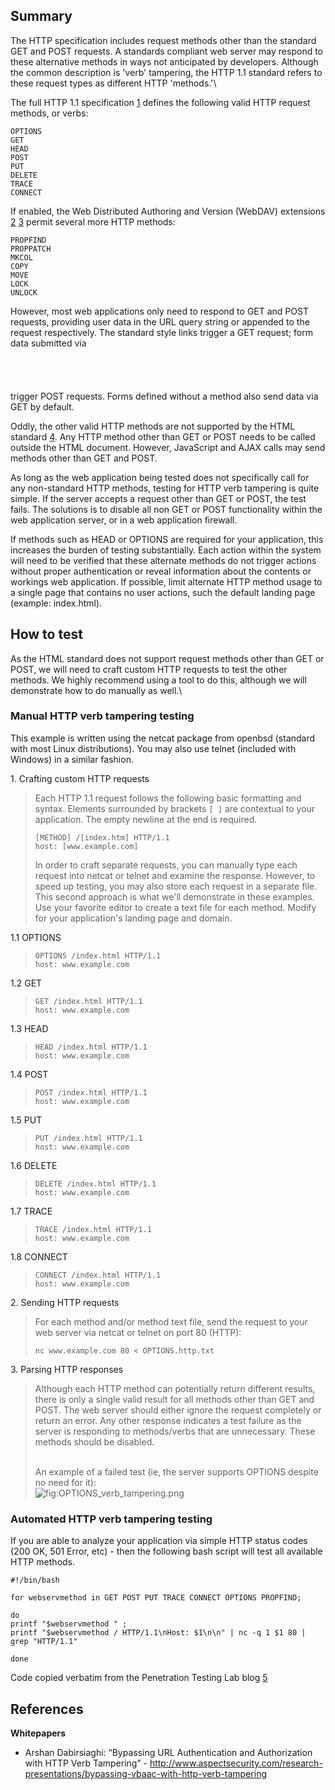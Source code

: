 Summary
-------

The HTTP specification includes request methods other than the standard GET and POST requests. A standards compliant web server may respond to these alternative methods in ways not anticipated by developers. Although the common description is 'verb' tampering, the HTTP 1.1 standard refers to these request types as different HTTP 'methods.'\

The full HTTP 1.1 specification [1](http://www.w3.org/Protocols/rfc2616/rfc2616-sec9.html) defines the following valid HTTP request methods, or verbs:

    OPTIONS
    GET
    HEAD
    POST
    PUT
    DELETE
    TRACE
    CONNECT

If enabled, the Web Distributed Authoring and Version (WebDAV) extensions [2](http://www.webdav.org/specs/rfc2518.html) [3](http://tools.ietf.org/html/rfc4918) permit several more HTTP methods:

    PROPFIND
    PROPPATCH
    MKCOL
    COPY
    MOVE
    LOCK
    UNLOCK

However, most web applications only need to respond to GET and POST requests, providing user data in the URL query string or appended to the request respectively. The standard <a href=""></a> style links trigger a GET request; form data submitted via <code>

<form method='POST'>
</form>
</code> trigger POST requests. Forms defined without a method also send data via GET by default.

Oddly, the other valid HTTP methods are not supported by the HTML standard [4](http://www.w3.org/TR/REC-html40/interact/forms.html#h-17.13.1). Any HTTP method other than GET or POST needs to be called outside the HTML document. However, JavaScript and AJAX calls may send methods other than GET and POST.

As long as the web application being tested does not specifically call for any non-standard HTTP methods, testing for HTTP verb tampering is quite simple. If the server accepts a request other than GET or POST, the test fails. The solutions is to disable all non GET or POST functionality within the web application server, or in a web application firewall.

If methods such as HEAD or OPTIONS are required for your application, this increases the burden of testing substantially. Each action within the system will need to be verified that these alternate methods do not trigger actions without proper authentication or reveal information about the contents or workings web application. If possible, limit alternate HTTP method usage to a single page that contains no user actions, such the default landing page (example: index.html).

## How to test

As the HTML standard does not support request methods other than GET or POST, we will need to craft custom HTTP requests to test the other methods. We highly recommend using a tool to do this, although we will demonstrate how to do manually as well.\

### Manual HTTP verb tampering testing

This example is written using the netcat package from openbsd (standard with most Linux distributions). You may also use telnet (included with Windows) in a similar fashion.

1\. Crafting custom HTTP requests

> Each HTTP 1.1 request follows the following basic formatting and syntax. Elements surrounded by brackets `[ ]` are contextual to your application. The empty newline at the end is required.
>
>     [METHOD] /[index.htm] HTTP/1.1
>     host: [www.example.com]
>
> In order to craft separate requests, you can manually type each request into netcat or telnet and examine the response. However, to speed up testing, you may also store each request in a separate file. This second approach is what we'll demonstrate in these examples. Use your favorite editor to create a text file for each method. Modify for your application's landing page and domain.

1.1 OPTIONS

>     OPTIONS /index.html HTTP/1.1
>     host: www.example.com

1.2 GET

>     GET /index.html HTTP/1.1
>     host: www.example.com

1.3 HEAD

>     HEAD /index.html HTTP/1.1
>     host: www.example.com

1.4 POST

>     POST /index.html HTTP/1.1
>     host: www.example.com

1.5 PUT

>     PUT /index.html HTTP/1.1
>     host: www.example.com

1.6 DELETE

>     DELETE /index.html HTTP/1.1
>     host: www.example.com

1.7 TRACE

>     TRACE /index.html HTTP/1.1
>     host: www.example.com

1.8 CONNECT

>     CONNECT /index.html HTTP/1.1
>     host: www.example.com

2\. Sending HTTP requests

> For each method and/or method text file, send the request to your web server via netcat or telnet on port 80 (HTTP):
>
>     nc www.example.com 80 < OPTIONS.http.txt

3\. Parsing HTTP responses

> Although each HTTP method can potentially return different results, there is only a single valid result for all methods other than GET and POST. The web server should either ignore the request completely or return an error. Any other response indicates a test failure as the server is responding to methods/verbs that are unnecessary. These methods should be disabled.
>
> \
> An example of a failed test (ie, the server supports OPTIONS despite no need for it):\
> ![](OPTIONS_verb_tampering.png "fig:OPTIONS_verb_tampering.png")

### Automated HTTP verb tampering testing

If you are able to analyze your application via simple HTTP status codes (200 OK, 501 Error, etc) - then the following bash script will test all available HTTP methods.

    #!/bin/bash

    for webservmethod in GET POST PUT TRACE CONNECT OPTIONS PROPFIND;

    do
    printf "$webservmethod " ;
    printf "$webservmethod / HTTP/1.1\nHost: $1\n\n" | nc -q 1 $1 80 | grep "HTTP/1.1"

    done

Code copied verbatim from the Penetration Testing Lab blog [5](http://pentestlab.wordpress.com/2012/12/20/http-methods-identification/)

References
----------

**Whitepapers**

-   Arshan Dabirsiaghi: “Bypassing URL Authentication and Authorization with HTTP Verb Tampering” - <http://www.aspectsecurity.com/research-presentations/bypassing-vbaac-with-http-verb-tampering>


